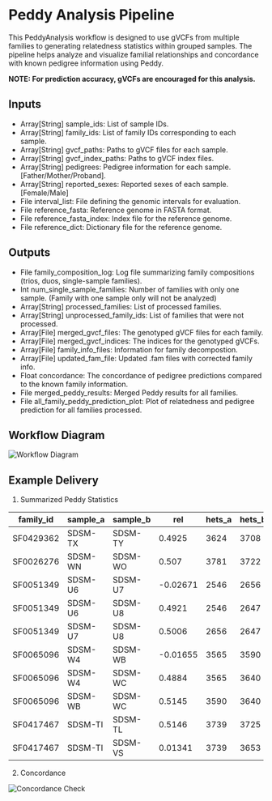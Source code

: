 # Peddy Analysis Pipeline

This PeddyAnalysis workflow is designed to use gVCFs from multiple families to generating relatedness statistics within grouped samples. The pipeline helps analyze and visualize familial relationships and concordance with known pedigree information using Peddy.

**NOTE: For prediction accuracy, gVCFs are encouraged for this analysis.**

## Inputs
- Array[String] sample_ids: List of sample IDs.
- Array[String] family_ids: List of family IDs corresponding to each sample.
- Array[String] gvcf_paths: Paths to gVCF files for each sample.
- Array[String] gvcf_index_paths: Paths to gVCF index files.
- Array[String] pedigrees: Pedigree information for each sample. [Father/Mother/Proband].
- Array[String] reported_sexes: Reported sexes of each sample. [Female/Male]
- File interval_list: File defining the genomic intervals for evaluation.
- File reference_fasta: Reference genome in FASTA format.
- File reference_fasta_index: Index file for the reference genome.
- File reference_dict: Dictionary file for the reference genome.

## Outputs

- File family_composition_log: Log file summarizing family compositions (trios, duos, single-sample families).
- Int num_single_sample_families: Number of families with only one sample. (Family with one sample only will not be analyzed) 
- Array[String] processed_families: List of processed families.
- Array[String] unprocessed_family_ids: List of families that were not processed.
- Array[File] merged_gvcf_files: The genotyped gVCF files for each family.
- Array[File] merged_gvcf_indices: The indices for the genotyped gVCFs.
- Array[File] family_info_files: Information for family decompostion.
- Array[File] updated_fam_file: Updated .fam files with corrected family info.
- Float concordance: The concordance of pedigree predictions compared to the known family information.
- File merged_peddy_results: Merged Peddy results for all families.
- File all_family_peddy_prediction_plot: Plot of relatedness and pedigree prediction for all families processed.

## Workflow Diagram

![Workflow Diagram](/Users/lining/Desktop/workflow.png)

## Example Delivery

1. Summarized Peddy Statistics

| family_id | sample_a | sample_b | rel       | hets_a | hets_b | shared_hets | ibs0 | ibs2 | n    | pedigree_parents | pedigree_relatedness | predicted_parents | parent_error | sample_duplication_error | rel_difference |
| --------- | -------- | -------- | --------- | ------ | ------ | ----------- | ---- | ---- | ---- | ---------------- | -------------------- | ----------------- | ------------ | ------------------------ | -------------- |
| SF0429362 | SDSM-TX  | SDSM-TY  | 0.4925    | 3624   | 3708   | 1795        | 5    | 3075 | 6822 | TRUE             | 0.5                  | TRUE              | FALSE        | FALSE                    | 0.00745        |
| SF0026276 | SDSM-WN  | SDSM-WO  | 0.507     | 3781   | 3722   | 1897        | 5    | 3169 | 6867 | TRUE             | 0.5                  | TRUE              | FALSE        | FALSE                    | \-0.006985     |
| SF0051349 | SDSM-U6  | SDSM-U7  | \-0.02671 | 2546   | 2656   | 972         | 520  | 2537 | 6303 | FALSE            | 0                    | FALSE             | FALSE        | FALSE                    | 0.02671        |
| SF0051349 | SDSM-U6  | SDSM-U8  | 0.4921    | 2546   | 2647   | 1255        | 1    | 3624 | 6303 | TRUE             | 0.5                  | TRUE              | FALSE        | FALSE                    | 0.007855       |
| SF0051349 | SDSM-U7  | SDSM-U8  | 0.5006    | 2656   | 2647   | 1339        | 7    | 3690 | 6315 | TRUE             | 0.5                  | TRUE              | FALSE        | FALSE                    | \-0.0005667    |
| SF0065096 | SDSM-W4  | SDSM-WB  | \-0.01655 | 3565   | 3590   | 1107        | 583  | 2176 | 7698 | FALSE            | 0                    | FALSE             | FALSE        | FALSE                    | 0.01655        |
| SF0065096 | SDSM-W4  | SDSM-WC  | 0.4884    | 3565   | 3640   | 1743        | 1    | 3979 | 7698 | TRUE             | 0.5                  | TRUE              | FALSE        | FALSE                    | 0.01164        |
| SF0065096 | SDSM-WB  | SDSM-WC  | 0.5145    | 3590   | 3640   | 1861        | 7    | 4196 | 7699 | TRUE             | 0.5                  | TRUE              | FALSE        | FALSE                    | \-0.01448      |
| SF0417467 | SDSM-TI  | SDSM-TL  | 0.5146    | 3739   | 3725   | 1931        | 7    | 4258 | 7859 | TRUE             | 0.5                  | TRUE              | FALSE        | FALSE                    | \-0.01463      |
| SF0417467 | SDSM-TI  | SDSM-VS  | 0.01341   | 3739   | 3653   | 1141        | 546  | 2195 | 7859 | FALSE            | 0                    | FALSE             | FALSE        | FALSE                    | \-0.01341      |


2. Concordance 

![Concordance Check](/Users/lining/Desktop/tag_1932/concordance-check.png)